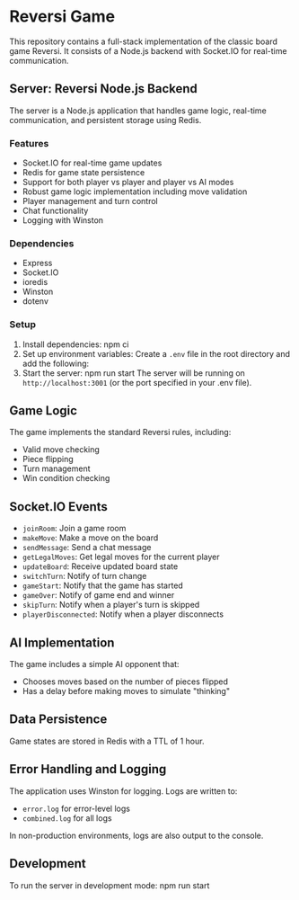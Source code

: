 # Reversi Game

This repository contains a full-stack implementation of the classic board game Reversi. It consists of a Node.js backend with Socket.IO for real-time communication.

## Server: Reversi Node.js Backend

The server is a Node.js application that handles game logic, real-time communication, and persistent storage using Redis.

### Features

- Socket.IO for real-time game updates
- Redis for game state persistence
- Support for both player vs player and player vs AI modes
- Robust game logic implementation including move validation
- Player management and turn control
- Chat functionality
- Logging with Winston

### Dependencies

- Express
- Socket.IO
- ioredis
- Winston
- dotenv

### Setup

1. Install dependencies: npm ci
2. Set up environment variables:
Create a `.env` file in the root directory and add the following:
3. Start the server: npm run start
   The server will be running on `http://localhost:3001` (or the port specified in your .env file).

## Game Logic

The game implements the standard Reversi rules, including:
- Valid move checking
- Piece flipping
- Turn management
- Win condition checking

## Socket.IO Events

- `joinRoom`: Join a game room
- `makeMove`: Make a move on the board
- `sendMessage`: Send a chat message
- `getLegalMoves`: Get legal moves for the current player
- `updateBoard`: Receive updated board state
- `switchTurn`: Notify of turn change
- `gameStart`: Notify that the game has started
- `gameOver`: Notify of game end and winner
- `skipTurn`: Notify when a player's turn is skipped
- `playerDisconnected`: Notify when a player disconnects

## AI Implementation

The game includes a simple AI opponent that:
- Chooses moves based on the number of pieces flipped
- Has a delay before making moves to simulate "thinking"

## Data Persistence

Game states are stored in Redis with a TTL of 1 hour.

## Error Handling and Logging

The application uses Winston for logging. Logs are written to:
- `error.log` for error-level logs
- `combined.log` for all logs

In non-production environments, logs are also output to the console.

## Development

To run the server in development mode: npm run start
